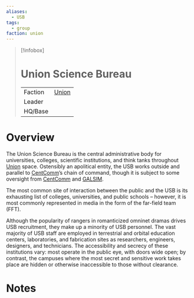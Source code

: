 ```yaml
---
aliases:
  - USB
tags:
  - group
faction: union
---
```

> [!infobox] 
> # Union Science Bureau
> | | |
> | ---- | ---- |
> | Faction | [Union](Union.md) |
> | Leader |  |
> | HQ/Base | |


# Overview
The Union Science Bureau is the central administrative body for universities, colleges, scientific institutions, and think tanks throughout [Union](Union.md) space. Ostensibly an apolitical entity, the USB works outside and parallel to [CentComm](Union%20Central%20Committee.md)’s chain of command, though it is subject to some oversight from [CentComm](Union%20Central%20Committee.md) and [GALSIM](GALSIM.md).

The most common site of interaction between the public and the USB is its exhausting list of colleges, universities, and public schools – however, it is most commonly represented in media in the form of the far-field team (FFT).

Although the popularity of rangers in romanticized omninet dramas drives USB recruitment, they make up a minority of USB personnel. The vast majority of USB staff are employed in terrestrial and orbital education centers, laboratories, and fabrication sites as researchers, engineers, designers, and technicians. The accessibility and secrecy of these institutions vary: most operate in the public eye, with doors wide open; by contrast, the campuses where the most secret and sensitive work takes place are hidden or otherwise inaccessible to those without clearance.

# Notes